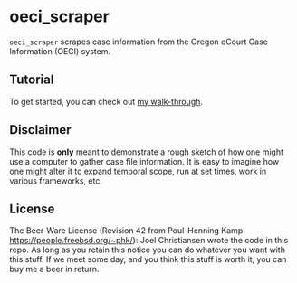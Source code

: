 # oeci_scraper

`oeci_scraper` scrapes case information from the Oregon eCourt Case Information (OECI) system.

## Tutorial

To get started, you can check out [my walk-through](https://joelc.io/build-court-records-scraper).

## Disclaimer

This code is __only__ meant to demonstrate a rough sketch of how one might use a computer to gather case file information. It is easy to imagine how one might alter it to expand temporal scope, run at set times, work in various frameworks, etc.


## License

The Beer-Ware License (Revision 42 from Poul-Henning Kamp https://people.freebsd.org/~phk/): Joel Christiansen wrote the code in this repo.  As long as you retain this notice you can do whatever you want with this stuff. If we meet some day, and you think this stuff is worth it, you can buy me a beer in return.
